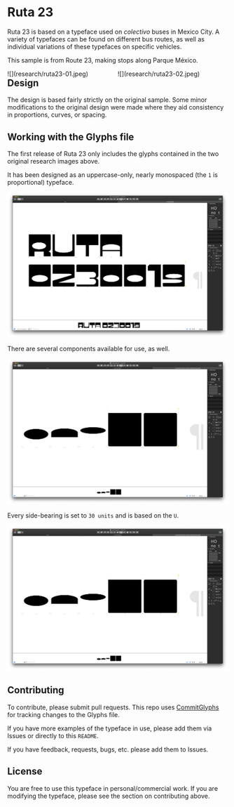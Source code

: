 # Ruta 23
Ruta 23 is based on a typeface used on *colectivo* buses in Mexico City. A variety of typefaces can be found on different bus routes, as well as individual variations of these typefaces on specific vehicles.

This sample is from Route 23, making stops along Parque México.

<div style="width: 50%;float:left;">
![](research/ruta23-01.jpeg)
</div>
<div style="width: 50%;float:left;">
![](research/ruta23-02.jpeg)
</div>



## Design
The design is based fairly strictly on the original sample. Some minor modifications to the original design were made where they aid consistency in proportions, curves, or spacing.

## Working with the Glyphs file
The first release of Ruta 23 only includes the glyphs contained in the two original research images above.

It has been designed as an uppercase-only, nearly monospaced (the `1` is proportional) typeface.


![](reference/ref-01.png)

There are several components available for use, as well.

![](reference/ref-02.png)

Every side-bearing is set to `30 units` and is based on the `U`.

![](reference/ref-02.png)

## Contributing
To contribute, please submit pull requests. This repo uses [CommitGlyphs](https://glyphsapp.com/tools/commitglyphs) for tracking changes to the Glyphs file.

If you have more examples of the typeface in use, please add them via Issues or directly to this `README`.

If you have feedback, requests, bugs, etc. please add them to Issues.

## License
You are free to use this typeface in personal/commercial work. If you are modifying the typeface, please see the section on contributing above.